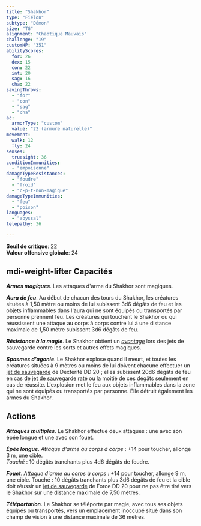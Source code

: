 ```yaml
---
title: "Shakhor"
type: "Fiélon"
subtype: "Démon"
size: "TG"
alignment: "Chaotique Mauvais"
challenge: "19"
customHP: "351"
abilityScores:
  for: 26
  dex: 15
  con: 22
  int: 20
  sag: 16
  cha: 22
savingThrows:
  - "for"
  - "con"
  - "sag"
  - "cha"
ac:
  armorType: "custom"
  value: "22 (armure naturelle)"
movement:
  walk: 12
  fly: 24
senses:
  truesight: 36
conditionImmunities:
  - "empoisonne"
damageTypeResistances:
  - "foudre"
  - "froid"
  - "c-p-t-non-magique"
damageTypeImmunities:
  - "feu"
  - "poison"
languages:
  - "abyssal"
telepathy: 36

---
```

**Seuil de critique**: 22            
**Valeur offensive globale**: 24     
## <v-icon>mdi-weight-lifter</v-icon> Capacités
_**Armes magiques**_. Les attaques d'arme du Shakhor sont magiques.

_**Aura de feu**_. Au début de chacun des tours du Shakhor, les créatures situées à 1,50 mètre ou moins de lui subissent 3d6 dégâts de feu et les objets inflammables dans l'aura qui ne sont équipés ou transportés par personne prennent feu. Les créatures qui touchent le Shakhor ou qui réussissent une attaque au corps à corps contre lui à une distance maximale de 1,50 mètre subissent 3d6 dégâts de feu.

_**Résistance à la magie**_. Le Shakhor obtient un [_avantage_](/utiliser-les-caracteristiques/#avantage-et-desavantage) lors des jets de sauvegarde contre les sorts et autres effets magiques.

_**Spasmes d'agonie**_. Le Shakhor explose quand il meurt, et toutes les créatures situées à 9 mètres ou moins de lui doivent chacune effectuer un [jet de sauvegarde](/utiliser-les-caracteristiques/#jets-de-sauvegarde) de Dextérité DD 20 ; elles subissent 20d6 dégâts de feu en cas de [jet de sauvegarde](/utiliser-les-caracteristiques/#jets-de-sauvegarde) raté ou la moitié de ces dégâts seulement en cas de réussite. L'explosion met le feu aux objets inflammables dans la zone qui ne sont équipés ou transportés par personne. Elle détruit également les armes du Shakhor.

## Actions
_**Attaques multiples**_. Le Shakhor effectue deux attaques : une avec son épée longue et une avec son fouet.

_**Épée longue**_. _Attaque d'arme au corps à corps_ : +14 pour toucher, allonge 3 m, une cible.  
_Touché_ : 10 dégâts tranchants plus 4d6 dégâts de foudre.

_**Fouet**_. _Attaque d'arme au corps à corps_ : +14 pour toucher, allonge 9 m, une cible. Touché : 10 dégâts tranchants plus 3d6 dégâts de feu et la cible doit réussir un [jet de sauvegarde](/utiliser-les-caracteristiques/#jets-de-sauvegarde) de Force DD 20 pour ne pas être tiré vers le Shakhor sur une distance maximale de 7,50 mètres.

_**Téléportation**_. Le Shakhor se téléporte par magie, avec tous ses objets équipés ou transportés, vers un emplacement inoccupé situé dans son champ de vision à une distance maximale de 36 mètres.
